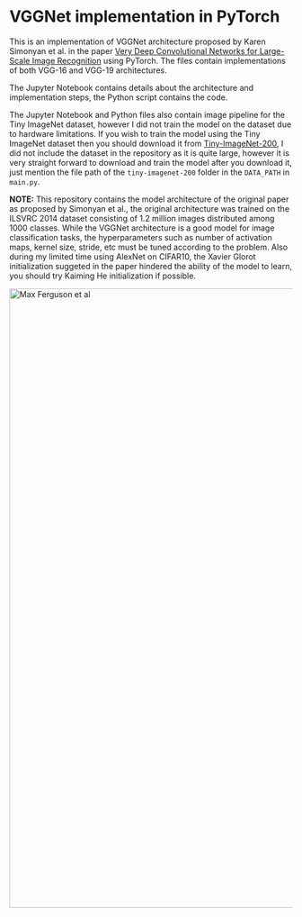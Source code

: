 # VGGNet implementation in PyTorch


This is an implementation of VGGNet architecture proposed by Karen Simonyan et al. in the paper [Very Deep Convolutional Networks for Large-Scale Image Recognition](https://arxiv.org/pdf/1409.1556.pdf) using PyTorch. The files contain implementations of both VGG-16 and VGG-19 architectures.

The Jupyter Notebook contains details about the architecture and implementation steps, the Python script contains the code.

The Jupyter Notebook and Python files also contain image pipeline for the Tiny ImageNet dataset, however I did not train the model on the dataset due to hardware limitations. If you wish to train the model using the Tiny ImageNet dataset then you should download it from [Tiny-ImageNet-200](http://cs231n.stanford.edu/tiny-imagenet-200.zip), I did not include the dataset in the repository as it is quite large, however it is very straight forward to download and train the model after you download it, just mention the file path of the `tiny-imagenet-200` folder in the `DATA_PATH` in `main.py`.


**NOTE:** This repository contains the model architecture of the original paper as proposed by Simonyan et al., the original architecture was trained on the ILSVRC 2014 dataset consisting of 1.2 million images distributed among 1000 classes. While the VGGNet architecture is a good model for image classification tasks, the hyperparameters such as number of activation maps, kernel size, stride, etc must be tuned according to the problem. Also during my limited time using AlexNet on CIFAR10, the Xavier Glorot initialization suggeted in the paper hindered the ability of the model to learn, you should try Kaiming He initialization if possible.

<div>
<img src="https://cdn.discordapp.com/attachments/418819379174572043/1079830439025451108/1hs8Ud3X2LBzf5XMAFTmGGw.png" width="1100" alt = "Max Ferguson et al">
</div>
